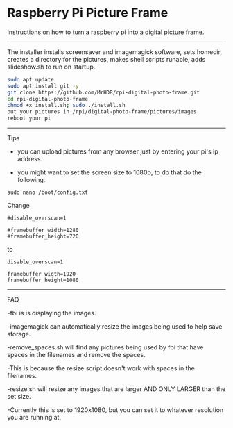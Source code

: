 Raspberry Pi Picture Frame
=======================

Instructions on how to turn a raspberry pi  into a digital picture frame.


***************************************************
The installer installs screensaver and imagemagick software, sets homedir, 
creates a directory for the pictures, makes shell scripts runable, adds slideshow.sh to run on startup.

```sh
sudo apt update
sudo apt install git -y
git clone https://github.com/MrHDR/rpi-digital-photo-frame.git
cd rpi-digital-photo-frame
chmod +x install.sh; sudo ./install.sh
put your pictures in /rpi/digital-photo-frame/pictures/images
reboot your pi
```
***************************************************
Tips

- you can upload pictures from any browser just by entering your pi's ip address.

- you might want to set the screen size to 1080p, to do that do the following.
```
sudo nano /boot/config.txt
```
Change
```
#disable_overscan=1

#framebuffer_width=1280
#framebuffer_height=720
```
to
```
disable_overscan=1

framebuffer_width=1920
framebuffer_height=1080
```

***************************************************
FAQ

-fbi is is displaying the images.

-imagemagick can automatically resize the images being used to help save storage.

-remove_spaces.sh will find any pictures being used by fbi that have spaces in the filenames and remove the spaces.

-This is because the resize script doesn't work with spaces in the filenames.

-resize.sh will resize any images that are larger AND ONLY LARGER than the set size.

-Currently this is set to 1920x1080, but you can set it to whatever resolution you are running at.
